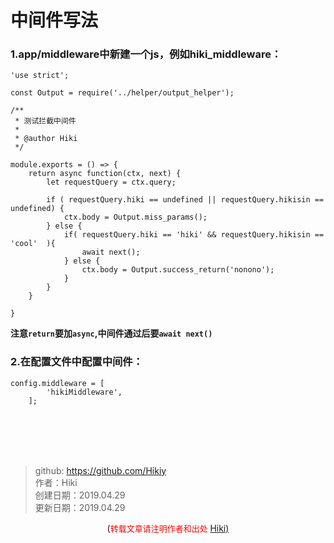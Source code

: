 # 中间件写法
### 1.app/middleware中新建一个js，例如hiki_middleware：
```
'use strict';

const Output = require('../helper/output_helper');

/**
 * 测试拦截中间件
 *
 * @author Hiki
 */

module.exports = () => {
    return async function(ctx, next) {
        let requestQuery = ctx.query;

        if ( requestQuery.hiki == undefined || requestQuery.hikisin == undefined) {
            ctx.body = Output.miss_params();
        } else {
            if( requestQuery.hiki == 'hiki' && requestQuery.hikisin == 'cool'  ){
                await next();
            } else {
                ctx.body = Output.success_return('nonono');
            }
        }
    }

}
```
**注意```return```要加```async```,中间件通过后要```await next()```**
### 2.在配置文件中配置中间件：
```
config.middleware = [
        'hikiMiddleware',
    ];
```

<br /><br /><br /><br />
> github: https://github.com/Hikiy  
> 作者：Hiki  
> 创建日期：2019.04.29   
> 更新日期：2019.04.29

<center>(<font color=red size=2>转载文章请注明作者和出处 </font><a href="https://github.com/Hikiy">Hiki)</a></center>  